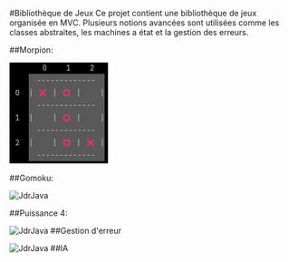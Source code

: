 #Bibliothèque de Jeux
Ce projet contient une bibliothèque de jeux organisée en MVC. Plusieurs notions avancées sont utilisées comme les classes abstraites, les machines a état et la gestion des erreurs.

##Morpion:

![JdrJava](https://github.com/apasquier00/boardgame/blob/master/img/tictactoe.png)

##Gomoku:

![JdrJava](https://github.com/user-attachments/assets/43bf6fd1-4a10-4a7e-a06c-6ed9b6744a9f)

##Puissance 4:

![JdrJava](https://github.com/user-attachments/assets/43bf6fd1-4a10-4a7e-a06c-6ed9b6744a9f)
##Gestion d'erreur 

![JdrJava](https://github.com/user-attachments/assets/43bf6fd1-4a10-4a7e-a06c-6ed9b6744a9f)
##IA 